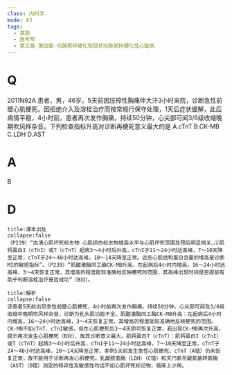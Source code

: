 ```yaml
---
class: 内科学
mode: A3
tags:
  - 真题
  - 医考帮
  - 第三篇-第四章-动脉粥样硬化和冠状动脉粥样硬化性心脏病
---
```


# Q
2011N92A 患者，男，46岁。5天前因压榨性胸痛伴大汗3小时来院，诊断急性前壁心肌梗死。因拒绝介入及溶栓治疗而按常规行保守处理，1天后症状缓解，此后病情平稳，4小时前，患者再次发作胸痛，持续50分钟，心尖部可闻3/6级收缩晚期吹风样杂音。下列检查指标升高对诊断再梗死意义最大的是
A.cTnT
B.CK-MB
C.LDH
D.AST

# A
B
# D
```ad-note
title:课本出处
collapse:false
（P239）“血清心肌坏死标志物 心肌损伤标志物增高水平与心肌坏死范围及预后明显相关…②肌钙蛋白I（cTnI）或T（cTnT）起病3～4小时后升高，cTnI于11～24小时达髙峰，7～10天降至正常，cTnT于24～48小时达高峰，10～14天降至正常。这些心肌结构蛋白含量的增高是诊断MI的敏感指标”。（P239）“肌酸激酶同工酶CK-MB升高，在起病后4小时内增高，16～24小时达高峰，3～4天恢复正常，其增高的程度能较准确地反映梗死的范围，其高峰出现时间是否提前有助于判断溶栓治疗是否成功”（B对）。
```

```ad-summary
title:解析
collapse:false
该患者5天前出现急性前壁心肌梗死，4小时前再次发作胸痛，持续50分钟，心尖部可闻及3/6级收缩中晚期吹风样杂音，诊断为乳头肌功能不全。肌酸激酶同工酶CK-MB升高：在起病后4小时内增高，16～24小时达高峰，3～4天恢复正常，其增高的程度能较准确地反映梗死的范围。CK-MB不如cTnT、cTnI敏感，但在心肌梗死后3～4天即可恢复正常，若出现CK-MB再次升高，提示再次发生心肌梗死（B对），故其诊断意义最大。肌钙蛋白T（cTnT）：肌钙蛋白I（cTnI）或T（cTnT）起病3～4小时后升高，cTnI于11～24小时达高峰，7～10天降至正常，cTnT于24～48小时达高峰，10～14天降至正常，本例5天前发生急性心肌梗死，cTnT（A错）仍未恢复正常，故不能用于诊断再发心肌梗死。乳酸脱氢酶（LDH）（C错）和天门氨冬酸氨基转氨酶（AST）（D错）测定的特异性及敏感性均远不如心肌坏死标记物，临床上少用。
```

